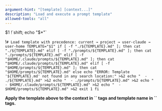 ```yaml
---
argument-hint: "[template] [context...]"
description: "Load and execute a prompt template"
allowed-tools: "all"
---
```


<prompt-template-name>
$1
</prompt-template-name>

<prompt-context>
!`shift; echo "$*"`
</prompt-context>

!`# Load template with precedence: current → project → user-claude → user-home
TEMPLATE="$1"
if [ -f "./${TEMPLATE}.md" ]; then
  cat "./${TEMPLATE}.md"
elif [ -f "./prompts/${TEMPLATE}.md" ]; then
  cat "./prompts/${TEMPLATE}.md"
elif [ -f "$HOME/.claude/prompts/${TEMPLATE}.md" ]; then
  cat "$HOME/.claude/prompts/${TEMPLATE}.md"
elif [ -f "$HOME/prompts/${TEMPLATE}.md" ]; then
  cat "$HOME/prompts/${TEMPLATE}.md"
else
  echo "ERROR: Template '${TEMPLATE}.md' not found in any search location:" >&2
  echo "  - ./${TEMPLATE}.md" >&2
  echo "  - ./prompts/${TEMPLATE}.md" >&2
  echo "  - $HOME/.claude/prompts/${TEMPLATE}.md" >&2
  echo "  - $HOME/prompts/${TEMPLATE}.md" >&2
  exit 1
fi`

**Apply the template above to the context in \`<prompt-context>\` tags and template name in \`<prompt-template-name>\` tags.**